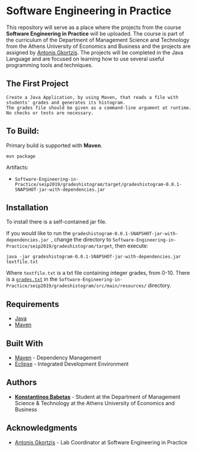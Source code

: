 # Software Engineering in Practice

This repository will serve as a place where the projects from the course **Software Engineering in Practice**  will be uploaded. The course is part of the curriculum of the Department of Management Science and Technology from the Athens University of Economics and Business and the projects are assigned by [Antonis Gkortzis](https://github.com/AntonisGkortzis).
The projects will be completed in the Java Language and are focused on learning how to use several useful programming tools and techniques.

## The First Project
```
Create a Java Application, by using Maven, that reads a file with students' grades and generates its histogram.
The grades file should be given as a command-line argument at runtime. No checks or tests are necessary.
```
## To Build:
Primary build is supported with **Maven**.
```
mvn package
```
Artifacts:
* ``` Software-Engineering-in-Practice/seip2019/gradeshistogram/target/gradeshistogram-0.0.1-SNAPSHOT-jar-with-dependencies.jar ```
## Installation
To install there is a self-contained jar file.

If you would like to run the ```gradeshistogram-0.0.1-SNAPSHOT-jar-with-dependencies.jar ```, change the directory to ```Software-Engineering-in-Practice/seip2019/gradeshistogram/target```, then execute:

```
java -jar gradeshistogram-0.0.1-SNAPSHOT-jar-with-dependencies.jar textfile.txt
```
Where ```textfile.txt``` is a txt file containing integer grades, from 0-10. There is a [```grades.txt```](https://github.com/kbabetas/Software-Engineering-in-Practice/blob/development/seip2019/gradeshistogram/src/main/resources/grades.txt) in the ```Software-Engineering-in-Practice/seip2019/gradeshistogram/src/main/resources/``` directory.

## Requirements

* [Java](http://www.oracle.com/technetwork/java/javase/downloads/jdk9-downloads-3848520.html)
* [Maven](https://maven.apache.org/)

## Built With
* [Maven](https://maven.apache.org/) - Dependency Management
* [Eclipse](https://www.eclipse.org/downloads/packages/release/2018-12/r/eclipse-ide-java-developers) - Integrated Development Environment

## Authors

* [**Konstantinos Babetas**](https://github.com/kbabetas) - Student at the Department of Management Science & Technology at the Athens University of Economics and Business

## Acknowledgments

* [Antonis Gkortzis](https://github.com/AntonisGkortzis) - Lab Coordinator at Software Engineering in Practice
